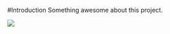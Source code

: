 #Introduction
Something awesome about this project.

![](https://codebuild.eu-west-1.amazonaws.com/badges?uuid=eyJlbmNyeXB0ZWREYXRhIjoiT2NUaFpIOEZTSmtZNnZBdTNsNjl2S0VUWDVMQUNkYzZGVGpDQ3dhcW1mR2pYVXpZSXVVSW9tMDlEM0tSdXVZQ1VYOFNkQUx3c1FpRmtJVWZ1U3NWNW9JPSIsIml2UGFyYW1ldGVyU3BlYyI6IkUwT1FaU0JxcmRqRGNOVVMiLCJtYXRlcmlhbFNldFNlcmlhbCI6MX0%3D&branch=master)
